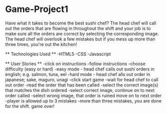 # Game-Project1

Have what it takes to become the best sushi chef?
The head chef will call out the orders that are flowing in throughout the shift and your job is to make sure all the orders are correct by selecting the corresponding image. The head chef will overlook a few mistakes but if you mess up more than three times, you're out the kitchen!

** Technologies Used ** 
-HTML5
-CSS
-Javascript

** User Stories ** 
-click on instructions
-follow instructions
-choose difficulty (easy or hard)
-easy mode - head chef calls out sushi orders in english; e.g. salmon, tuna, eel
-hard mode - head chef alls out order in japanese; sake, maguro, unagi
-click start game
-wait for head chef to call out order
-read the order that has been called
-select the correct image(s) that matches the dish ordered
-select correct image, continue on to next order called
-select wrong image, that order is ruined move on to next order
-player is allowed up to 3 mistakes
-more than three mistakes, you are done for the shift. game over!